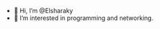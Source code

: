 - 👋 Hi, I’m @Elsharaky
- 👀 I’m interested in programming and networking.

<!---
Elsharaky/Elsharaky is a ✨ special ✨ repository because its `README.md` (this file) appears on your GitHub profile.
You can click the Preview link to take a look at your changes.
--->
